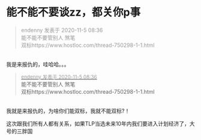 # 能不能不要谈zz，都关你p事


<div class="quote"><blockquote><font color="#999999">endenny 发表于 2020-11-5 08:36</font><br />
<font color="#999999">能不能不要管别人 煞笔<br />
双标https://www.hostloc.com/thread-750298-1-1.html</font></blockquote></div><br />
我是来报仇的，哇哈哈。。。

<div class="quote"><blockquote><font size="2"><a href="https://www.hostloc.com/forum.php?mod=redirect&amp;goto=findpost&amp;pid=9404808&amp;ptid=762606" target="_blank"><font color="#999999">endenny 发表于 2020-11-5 08:36</font></a></font><br />
能不能不要管别人 煞笔<br />
双标https://www.hostloc.com/thread-750298-1-1.html</blockquote></div><br />
我就是来报仇的，为啥你们能双标，我就不能双标?！

这次跟我们所有人都有关系，如果TLP当选未来10年内我们要进入计划经济了，大号的三胖国
